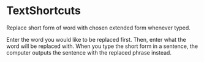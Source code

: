 # TextShortcuts
Replace short form of word with chosen extended form whenever typed. 

Enter the word you would like to be replaced first. Then, enter what the word will be replaced with. When you type the short form in a sentence, the computer outputs the sentence with the replaced phrase instead.
